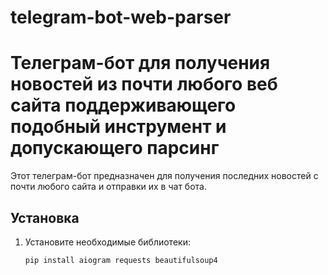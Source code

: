 # telegram-bot-web-parser
# Телеграм-бот для получения новостей из почти любого веб сайта поддерживающего подобный инструмент и допускающего парсинг

Этот телеграм-бот предназначен для получения последних новостей с почти любого сайта и отправки их в чат бота.

## Установка

1. Установите необходимые библиотеки:
   ```bash
   pip install aiogram requests beautifulsoup4
